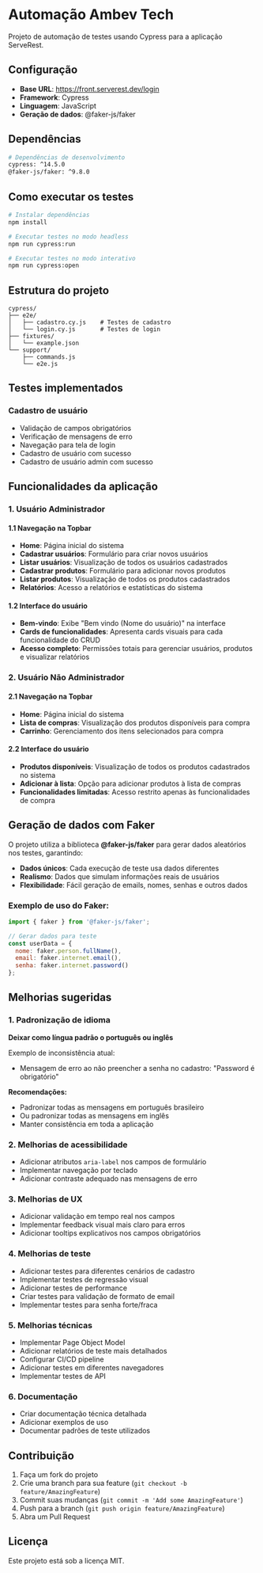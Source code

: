 # Automação Ambev Tech

Projeto de automação de testes usando Cypress para a aplicação ServeRest.

## Configuração

- **Base URL**: https://front.serverest.dev/login
- **Framework**: Cypress
- **Linguagem**: JavaScript
- **Geração de dados**: @faker-js/faker

## Dependências

```bash
# Dependências de desenvolvimento
cypress: ^14.5.0
@faker-js/faker: ^9.8.0
```

## Como executar os testes

```bash
# Instalar dependências
npm install

# Executar testes no modo headless
npm run cypress:run

# Executar testes no modo interativo
npm run cypress:open
```

## Estrutura do projeto

```
cypress/
├── e2e/
│   ├── cadastro.cy.js    # Testes de cadastro
│   └── login.cy.js       # Testes de login
├── fixtures/
│   └── example.json
└── support/
    ├── commands.js
    └── e2e.js
```

## Testes implementados

### Cadastro de usuário
- Validação de campos obrigatórios
- Verificação de mensagens de erro
- Navegação para tela de login
- Cadastro de usuário com sucesso
- Cadastro de usuário admin com sucesso

## Funcionalidades da aplicação

### 1. Usuário Administrador

#### 1.1 Navegação na Topbar
- **Home**: Página inicial do sistema
- **Cadastrar usuários**: Formulário para criar novos usuários
- **Listar usuários**: Visualização de todos os usuários cadastrados
- **Cadastrar produtos**: Formulário para adicionar novos produtos
- **Listar produtos**: Visualização de todos os produtos cadastrados
- **Relatórios**: Acesso a relatórios e estatísticas do sistema

#### 1.2 Interface do usuário
- **Bem-vindo**: Exibe "Bem vindo (Nome do usuário)" na interface
- **Cards de funcionalidades**: Apresenta cards visuais para cada funcionalidade do CRUD
- **Acesso completo**: Permissões totais para gerenciar usuários, produtos e visualizar relatórios

### 2. Usuário Não Administrador

#### 2.1 Navegação na Topbar
- **Home**: Página inicial do sistema
- **Lista de compras**: Visualização dos produtos disponíveis para compra
- **Carrinho**: Gerenciamento dos itens selecionados para compra

#### 2.2 Interface do usuário
- **Produtos disponíveis**: Visualização de todos os produtos cadastrados no sistema
- **Adicionar à lista**: Opção para adicionar produtos à lista de compras
- **Funcionalidades limitadas**: Acesso restrito apenas às funcionalidades de compra

## Geração de dados com Faker

O projeto utiliza a biblioteca **@faker-js/faker** para gerar dados aleatórios nos testes, garantindo:

- **Dados únicos**: Cada execução de teste usa dados diferentes
- **Realismo**: Dados que simulam informações reais de usuários
- **Flexibilidade**: Fácil geração de emails, nomes, senhas e outros dados

### Exemplo de uso do Faker:

```javascript
import { faker } from '@faker-js/faker';

// Gerar dados para teste
const userData = {
  nome: faker.person.fullName(),
  email: faker.internet.email(),
  senha: faker.internet.password()
};
```

## Melhorias sugeridas

### 1. Padronização de idioma
**Deixar como língua padrão o português ou inglês**

Exemplo de inconsistência atual:
- Mensagem de erro ao não preencher a senha no cadastro: "Password é obrigatório"

**Recomendações:**
- Padronizar todas as mensagens em português brasileiro
- Ou padronizar todas as mensagens em inglês
- Manter consistência em toda a aplicação

### 2. Melhorias de acessibilidade
- Adicionar atributos `aria-label` nos campos de formulário
- Implementar navegação por teclado
- Adicionar contraste adequado nas mensagens de erro

### 3. Melhorias de UX
- Adicionar validação em tempo real nos campos
- Implementar feedback visual mais claro para erros
- Adicionar tooltips explicativos nos campos obrigatórios

### 4. Melhorias de teste
- Adicionar testes para diferentes cenários de cadastro
- Implementar testes de regressão visual
- Adicionar testes de performance
- Criar testes para validação de formato de email
- Implementar testes para senha forte/fraca

### 5. Melhorias técnicas
- Implementar Page Object Model
- Adicionar relatórios de teste mais detalhados
- Configurar CI/CD pipeline
- Adicionar testes em diferentes navegadores
- Implementar testes de API

### 6. Documentação
- Criar documentação técnica detalhada
- Adicionar exemplos de uso
- Documentar padrões de teste utilizados

## Contribuição

1. Faça um fork do projeto
2. Crie uma branch para sua feature (`git checkout -b feature/AmazingFeature`)
3. Commit suas mudanças (`git commit -m 'Add some AmazingFeature'`)
4. Push para a branch (`git push origin feature/AmazingFeature`)
5. Abra um Pull Request

## Licença

Este projeto está sob a licença MIT. 
